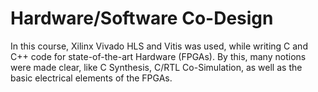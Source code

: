 # Hardware/Software Co-Design

In this course, Xilinx Vivado HLS and Vitis was used, while writing C and C++ code for state-of-the-art Hardware (FPGAs). By this, many notions were made clear, like C Synthesis, C/RTL Co-Simulation, as well as the basic electrical elements of the FPGAs. 
